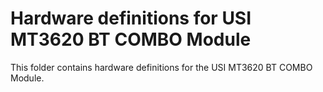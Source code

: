 # Hardware definitions for USI MT3620 BT COMBO Module

This folder contains hardware definitions for the USI MT3620 BT COMBO Module.
